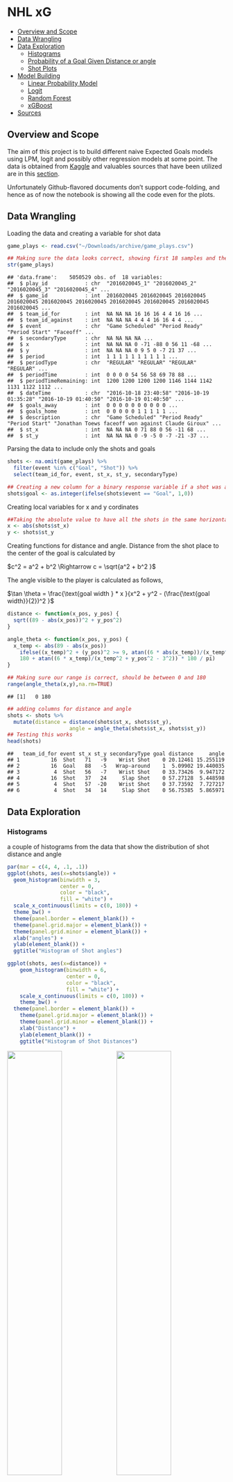 NHL xG
================

- <a href="#overview-and-scope" id="toc-overview-and-scope">Overview and
  Scope</a>
- <a href="#data-wrangling" id="toc-data-wrangling">Data Wrangling</a>
- <a href="#data-exploration" id="toc-data-exploration">Data
  Exploration</a>
  - <a href="#histograms" id="toc-histograms">Histograms</a>
  - <a href="#probability-of-a-goal-given-distance-or-angle"
    id="toc-probability-of-a-goal-given-distance-or-angle">Probability of a
    Goal Given Distance or angle</a>
  - <a href="#shot-plots" id="toc-shot-plots">Shot Plots</a>
- <a href="#model-building" id="toc-model-building">Model Building</a>
  - <a href="#linear-probability-model"
    id="toc-linear-probability-model">Linear Probability Model</a>
  - <a href="#logit" id="toc-logit">Logit</a>
  - <a href="#random-forest" id="toc-random-forest">Random Forest</a>
  - <a href="#xgboost" id="toc-xgboost">xGBoost</a>
- <a href="#sources" id="toc-sources">Sources</a>

## Overview and Scope

The aim of this project is to build different naive Expected Goals
models using LPM, logit and possibly other regression models at some
point. The data is obtained from
[Kaggle](https://www.kaggle.com/datasets/martinellis/nhl-game-data) and
valuables sources that have been utilized are in this
[section](Sources).

Unfortunately Github-flavored documents don’t support code-folding, and
hence as of now the notebook is showing all the code even for the plots.

## Data Wrangling

Loading the data and creating a variable for shot data

``` r
game_plays <- read.csv("~/Downloads/archive/game_plays.csv")

## Making sure the data looks correct, showing first 18 samples and the response variable
str(game_plays)
```

    ## 'data.frame':    5050529 obs. of  18 variables:
    ##  $ play_id            : chr  "2016020045_1" "2016020045_2" "2016020045_3" "2016020045_4" ...
    ##  $ game_id            : int  2016020045 2016020045 2016020045 2016020045 2016020045 2016020045 2016020045 2016020045 2016020045 2016020045 ...
    ##  $ team_id_for        : int  NA NA NA 16 16 16 4 4 16 16 ...
    ##  $ team_id_against    : int  NA NA NA 4 4 4 16 16 4 4 ...
    ##  $ event              : chr  "Game Scheduled" "Period Ready" "Period Start" "Faceoff" ...
    ##  $ secondaryType      : chr  NA NA NA NA ...
    ##  $ x                  : int  NA NA NA 0 -71 -88 0 56 11 -68 ...
    ##  $ y                  : int  NA NA NA 0 9 5 0 -7 21 37 ...
    ##  $ period             : int  1 1 1 1 1 1 1 1 1 1 ...
    ##  $ periodType         : chr  "REGULAR" "REGULAR" "REGULAR" "REGULAR" ...
    ##  $ periodTime         : int  0 0 0 0 54 56 58 69 78 88 ...
    ##  $ periodTimeRemaining: int  1200 1200 1200 1200 1146 1144 1142 1131 1122 1112 ...
    ##  $ dateTime           : chr  "2016-10-18 23:40:58" "2016-10-19 01:35:28" "2016-10-19 01:40:50" "2016-10-19 01:40:50" ...
    ##  $ goals_away         : int  0 0 0 0 0 0 0 0 0 0 ...
    ##  $ goals_home         : int  0 0 0 0 0 1 1 1 1 1 ...
    ##  $ description        : chr  "Game Scheduled" "Period Ready" "Period Start" "Jonathan Toews faceoff won against Claude Giroux" ...
    ##  $ st_x               : int  NA NA NA 0 71 88 0 56 -11 68 ...
    ##  $ st_y               : int  NA NA NA 0 -9 -5 0 -7 -21 -37 ...

Parsing the data to include only the shots and goals

``` r
shots <- na.omit(game_plays) %>%
  filter(event %in% c("Goal", "Shot")) %>%
  select(team_id_for, event, st_x, st_y, secondaryType)

## Creating a new column for a binary response variable if a shot was a goal or not
shots$goal <- as.integer(ifelse(shots$event == "Goal", 1,0))
```

Creating local variables for x and y cordinates

``` r
##Taking the absolute value to have all the shots in the same horizontal axis
x <- abs(shots$st_x)
y <- shots$st_y
```

Creating functions for distance and angle. Distance from the shot place
to the center of the goal is calculated by

$c^2 = a^2 + b^2 \Rightarrow c = \sqrt{a^2 + b^2 }$

The angle visible to the player is calculated as follows,

$\tan \theta = \frac{\text{goal width } * x }{x^2 + y^2 - (\frac{\text{goal width}}{2})^2 }$

``` r
distance <- function(x_pos, y_pos) {
  sqrt((89 - abs(x_pos))^2 + y_pos^2)
}

angle_theta <- function(x_pos, y_pos) {
  x_temp <- abs(89 - abs(x_pos))
    ifelse((x_temp)^2 + (y_pos)^2 >= 9, atan((6 * abs(x_temp))/(x_temp^2 + y_pos^2 - 3^2)) * 180 / pi,
    180 + atan((6 * x_temp)/(x_temp^2 + y_pos^2 - 3^2)) * 180 / pi)
}

## Making sure our range is correct, should be between 0 and 180
range(angle_theta(x,y),na.rm=TRUE)
```

    ## [1]   0 180

``` r
## adding columns for distance and angle
shots <- shots %>%
  mutate(distance = distance(shots$st_x, shots$st_y),
                    angle = angle_theta(shots$st_x, shots$st_y))
## Testing this works
head(shots)
```

    ##   team_id_for event st_x st_y secondaryType goal distance     angle
    ## 1          16  Shot   71   -9    Wrist Shot    0 20.12461 15.255119
    ## 2          16  Goal   88   -5   Wrap-around    1  5.09902 19.440035
    ## 3           4  Shot   56   -7    Wrist Shot    0 33.73426  9.947172
    ## 4          16  Shot   37   24     Slap Shot    0 57.27128  5.448598
    ## 5           4  Shot   57  -20    Wrist Shot    0 37.73592  7.727217
    ## 6           4  Shot   34   14     Slap Shot    0 56.75385  5.865971

## Data Exploration

### Histograms

a couple of histograms from the data that show the distribution of shot
distance and angle

``` r
par(mar = c(4, 4, .1, .1))
ggplot(shots, aes(x=shots$angle)) +
  geom_histogram(binwidth = 3,
                 center = 0,
                 color = "black",
                 fill = "white") +
  scale_x_continuous(limits = c(0, 180)) +
  theme_bw() +
  theme(panel.border = element_blank()) + 
  theme(panel.grid.major = element_blank()) +
  theme(panel.grid.minor = element_blank()) + 
  xlab("angles") + 
  ylab(element_blank()) + 
  ggtitle("Histogram of Shot angles")

ggplot(shots, aes(x=distance)) +
    geom_histogram(binwidth = 6,
                   center = 0,
                   color = "black",
                   fill = "white") +
    scale_x_continuous(limits = c(0, 180)) +
    theme_bw() +
  theme(panel.border = element_blank()) + 
    theme(panel.grid.major = element_blank()) +
    theme(panel.grid.minor = element_blank()) + 
    xlab("Distance") + 
    ylab(element_blank()) + 
    ggtitle("Histogram of Shot Distances")
```

<img src="NHL_xG_files/figure-gfm/Histograms-1.png" width="50%" /><img src="NHL_xG_files/figure-gfm/Histograms-2.png" width="50%" />

### Probability of a Goal Given Distance or angle

``` r
bins_distance <- aggregate(shots,
                   by=list(cut(shots$distance, seq(0,100,10))),
                   mean)

bins_angle <- aggregate(shots,
                  by=list(cut(shots$angle, seq(0,180,10))),
                  mean)

## Changing the first column to numeric values so that ggplot geom_smooth works
bins_distance$Group.1 <- as.numeric(bins_distance$Group.1)
bins_angle$Group.1 <- as.numeric(bins_angle$Group.1)

angles <- as.character(seq(0, 180, 10))
distances <- as.character(seq(0, 90, 10))


ggplot(bins_distance, aes(x= bins_distance$Group.1, y =  bins_distance$goal)) +
                          geom_point() +
                          geom_line() +
                          theme_bw() + 
                          xlab("Distance to goal (Feet)") +
                          ylab("Probability of Goal") + 
                          scale_x_discrete(limits = distances) +
                          ggtitle("Probability of Goal Given the Distance")
                          
ggplot () + aes(x= bins_angle$Group.1, y =  bins_angle$goal) +
  geom_point() +
  geom_smooth(method=lm, se = F) + 
  theme_bw() +
  xlab("angle to Goal") +
  ylab("Probability of Goal") + 
  ggtitle("Probability of Goal Given the angle") +
  scale_x_discrete(limits = angles)
```

<img src="NHL_xG_files/figure-gfm/Bins-1.png" width="50%" /><img src="NHL_xG_files/figure-gfm/Bins-2.png" width="50%" />

In the distance to goal there’s an interesting fact: probability of goal
increases with distance. This is likely due to the fact that usually
shots from very far away are shot due to empty goal: hence it scewing
the data. In angle to goal there’s no notable surprises.

### Shot Plots

``` r
#Shot maps for randomly samples 2500 shots for faster computations and more informative plots 
shots_parsed <- shots %>%
  subset(st_x < 88) %>%
  sample_n(2500)

geom_hockey(league = "NHL", rotation = 90, display_range = "ozone") +
  geom_point(aes(x = shots_parsed$st_y, y = shots_parsed$st_x, col = shots_parsed$goal, alpha = 0.9, size = shots_parsed$goal)) +
  scale_color_binned(low ="red", high = "darkgreen") +
  scale_size_continuous(range = c(1,3))

geom_hockey(league = "NHL", rotation = 90, display_range = "ozone") +
  geom_density2d_filled(aes(x = shots_parsed$st_y, y = shots_parsed$st_x, alpha = 0.5),
                        contour_var = "ndensity",
                        breaks = seq(0.1, 1.0, length.out = 10))
```

<img src="NHL_xG_files/figure-gfm/shotPlots-1.png" width="50%" /><img src="NHL_xG_files/figure-gfm/shotPlots-2.png" width="50%" />

## Model Building

Here we split the data as a cross validation technique, using 70% of the
data as the training data and the rest 30% as the testing data. A new
explanatory variable - secondaryType - is introduced, which includes
information on the shot type. It will be used in the later models.

``` r
unique(shots$secondaryType)
```

    ## [1] "Wrist Shot"  "Wrap-around" "Slap Shot"   "Tip-In"      "Snap Shot"  
    ## [6] "Backhand"    "Deflected"

``` r
## Checking for NA values 
sum(is.na(shots))
```

    ## [1] 28

``` r
parsed_shots <- na.omit(shots) %>%
  select(goal, distance, angle, secondaryType) %>%
  mutate(distance_sq = (distance^2))
  
train_test_split <- initial_split(data = parsed_shots, prop = 0.7)

train_data <- train_test_split %>%
  training()
test_data <- train_test_split %>%
  testing()
```

Because the quantity of NA’s was so small, we can just omit them from
the further analysis.

### Linear Probability Model

``` r
LPM <- lm(goal ~ distance + angle, data = train_data)
summary(LPM)
```

    ## 
    ## Call:
    ## lm(formula = goal ~ distance + angle, data = train_data)
    ## 
    ## Residuals:
    ##      Min       1Q   Median       3Q      Max 
    ## -0.91299 -0.10979 -0.06320 -0.03958  1.01889 
    ## 
    ## Coefficients:
    ##               Estimate Std. Error t value Pr(>|t|)    
    ## (Intercept)  7.283e-02  1.452e-03   50.17   <2e-16 ***
    ## distance    -1.088e-03  2.684e-05  -40.54   <2e-16 ***
    ## angle        4.680e-03  4.879e-05   95.92   <2e-16 ***
    ## ---
    ## Signif. codes:  0 '***' 0.001 '**' 0.01 '*' 0.05 '.' 0.1 ' ' 1
    ## 
    ## Residual standard error: 0.2846 on 650570 degrees of freedom
    ## Multiple R-squared:  0.04981,    Adjusted R-squared:  0.04981 
    ## F-statistic: 1.705e+04 on 2 and 650570 DF,  p-value: < 2.2e-16

In the plot below, the the main downside of LPM model becomes apparent:
results are not bound \[0,1\].

``` r
artificial_shots <- crossing(location_x = seq(30, 88, by = 1), location_y = seq(-37, 37, by = 1))

artificial_shots$distance <- distance(artificial_shots$location_x, artificial_shots$location_y)
artificial_shots$angle <- angle_theta(artificial_shots$location_x, artificial_shots$location_y)
artificial_shots$distance_sq <- artificial_shots$distance^2
artificial_shots$xg <- predict(LPM, artificial_shots, type = "response")

geom_hockey(league = "NHL", rotation = 90, display_range = "ozone") +
  geom_point(aes(x = artificial_shots$location_y, y = artificial_shots$location_x, col = artificial_shots$xg, alpha = 1)) +
  scale_color_gradient2(low = "white", mid="red", midpoint = 0.55, high ="darkred",
                       scales::rescale(c(0.9,0.1))) 

ggplot(data = LPM, mapping=aes(x=angle, y = goal)) +
  geom_point(size = 0.01) + geom_smooth(method = "lm", se = F, size = 0.5) +
  theme_bw()
```

<img src="NHL_xG_files/figure-gfm/Heatmap LPM-1.png" width="50%" /><img src="NHL_xG_files/figure-gfm/Heatmap LPM-2.png" width="50%" />

### Logit

Due to the significant downsides of LPM, logistic regression is
henceforth used.

``` r
logit <- glm(goal ~ distance + angle,
             family = binomial(link = 'logit'),
             data = train_data)
```

In a logit model, the probability of an event is given by

$P = \frac{1}{1 + - exp^{-{(\beta_0 + \beta_1 x_1 \beta_2 x_2 + …)}}}$

``` r
ggplot(logit, aes(x=distance, y =goal)) +
  geom_point() + geom_smooth(method = "glm", method.args = list(family = "quasibinomial"), se = F) +
  theme_bw() +
  xlab("Distance to Goal") +
  ylab("Probability of Goal") + 
  ggtitle("Distance as an explanatory variable") 

ggplot(logit, aes(x=angle, y =goal)) +
  geom_point(size = 0.01) + geom_smooth(method = "glm", method.args = list(family = "quasibinomial"), se = F) +
  theme_bw() +
  xlab("angle to Goal") +
  ylab("Probability of Goal") + 
  ggtitle("angle as an explanatory variable") 
```

<img src="NHL_xG_files/figure-gfm/Logit Plots-1.png" width="50%" /><img src="NHL_xG_files/figure-gfm/Logit Plots-2.png" width="50%" />

From graphs above, it becomes visually clear that angle is a way more
important factor affecting if a shot is a goal or not. To test whether
we could improve explanatory power of distance, we add a quadratic form
of it as an extra variable.

``` r
logit.2 <- glm(goal ~ distance + distance_sq + angle,
               family = binomial(link = 'logit'),
               data = train_data)

logit_coef <- logit$coefficients
logit_distance <- logit_coef["distance"]
logit_intercept <- logit_coef["(Intercept)"]

logit.2_coef <- logit.2$coefficients
logit.2_distance <- logit.2_coef["distance"]
logit.2_distance_sq <- logit.2_coef["distance_sq"]
logit.2_intercept <- logit.2_coef["(Intercept)"]

b <- data.frame(c(seq(0,100,.1)))
a <- (1 / (1 + exp(-logit.2_distance * b - logit.2_distance_sq * b - logit.2_intercept)))
a.2 <- (1 / (1 + exp(-logit_distance * b - logit_intercept)))
c <- cbind(a, a.2, b)

colnames(c) <- c("a", "a.2", "b")
```

``` r
artificial_shots <- crossing(location_x = seq(30, 88, by = 1), location_y = seq(-37, 37, by = 1))

artificial_shots$distance <- distance(artificial_shots$location_x, artificial_shots$location_y)
artificial_shots$angle <- angle_theta(artificial_shots$location_x, artificial_shots$location_y)
artificial_shots$distance_sq <- artificial_shots$distance^2

artificial_shots$xg_logit <- predict(logit.2, artificial_shots, type = "response")
```

``` r
ggplot(c, aes(x=b,y=a)) +
  geom_point(size = 0.1, col = "darkgreen") + 
  geom_point(aes(y=a.2), size = 0.1, col = "darkred") +
  theme_bw() + 
  ggtitle("Comparing Distance Variables with and without quadratic term") +
  xlab("Distance to Goal") +
  ylab("Probability of a Goal")

geom_hockey(league = "NHL", rotation = 90, display_range = "ozone") +
  geom_point(aes(x = artificial_shots$location_y, y = artificial_shots$location_x, col = artificial_shots$xg_logit, alpha = 0.1)) +
  scale_color_gradient(low = "white", high ="red",
                       scales::rescale(c(0.1,0.9))) 
```

<img src="NHL_xG_files/figure-gfm/LogitPlots1-1.png" width="50%" /><img src="NHL_xG_files/figure-gfm/LogitPlots1-2.png" width="50%" />

As we can see from the graph above, including the quadratic term makes a
difference but not a suitable one. Namely, it decreases the probability
when close the goal and increases it when further away, increasing the
‘empty-net bias’. Hence, we keep using the original logit model as the
baseline.

Next, we add the previously mentioned shot type into the regression and
compare the perfomance between that and the baseline model.

``` r
logit.3 <- glm(goal ~ distance + angle + secondaryType,
             family = binomial(link = 'logit'),
             data = train_data)

#Creating vectors of predictors for the new model with secondaryType and for the last one without it 
logit_pred <- predict(logit, test_data, type = "response")
logit.3_pred <- predict(logit.3, test_data, type = "response")

#Comparing Logit models with AUC values
roc.test(roc(test_data$goal, logit.3_pred), roc(test_data$goal, logit_pred))
```

    ## 
    ##  DeLong's test for two correlated ROC curves
    ## 
    ## data:  roc(test_data$goal, logit.3_pred) and roc(test_data$goal, logit_pred)
    ## Z = 21.105, p-value < 2.2e-16
    ## alternative hypothesis: true difference in AUC is not equal to 0
    ## 95 percent confidence interval:
    ##  0.008810688 0.010614644
    ## sample estimates:
    ## AUC of roc1 AUC of roc2 
    ##   0.7186406   0.7089280

``` r
# Comparing models with AIC values 
print(paste("AIC without shot type:", logit$aic))
```

    ## [1] "AIC without shot type: 376620.331773441"

``` r
print(paste("AIC with shot type:", logit.3$aic))
```

    ## [1] "AIC with shot type: 373992.665487717"

``` r
par(pty = "s")

logit.3_roc <- roc(test_data$goal, logit.3_pred, plot = TRUE, print.auc = TRUE, col = "darkred",
  legacy.axes = TRUE, percent = TRUE, xlab = "False Positive Percentage",
  ylab = "True Positive Percentage") 
```

![](NHL_xG_files/figure-gfm/adding%20secondaryType-1.png)<!-- -->

``` r
#Observing the optimal threshold level and the corresponding specificity and sensitivity levels
logit.3_threshold <- coords(logit.3_roc, "best", "threshold")
logit.3_threshold
```

    ##    threshold specificity sensitivity
    ## 1 0.08503884    61.70512    73.04465

Here is one of the puzzles when using a logit model: which threshold to
use when categorizing a shot. Using the coords function, we find the
threshold which maximizes both accuracy and specifity, but not the model
accuracy. After trying different thresholds, we could get the model
accuracy above 90%, but with the cost that specifity drops down to under
30%. Therefore, for the purposes of this project we continue with the
value given by the coords function.

``` r
#Creating Confusion Matrix
logit.3_conf <- table(logit.3_pred>=logit.3_threshold$threshold, test_data$goal)
logit.3_conf
```

    ##        
    ##              0      1
    ##   FALSE 156014   7003
    ##   TRUE   96824  18977

``` r
#Model accuracy
sum(diag(logit.3_conf))/sum(logit.3_conf)*100
```

    ## [1] 62.76173

``` r
## Calculating Pseudo R^2
ll.null <- logit.3$null.deviance/-2
ll.proposed <- logit.3$deviance/-2

(ll.null - ll.proposed) / ll.null
```

    ## [1] 0.07838084

``` r
## Calculating the p-value for the pseudo R squared
1 - pchisq(2*(ll.proposed - ll.null), df = (length(logit.3$coefficients) -1))
```

    ## [1] 0

The pseudo r-squared is very low and the p-value is zero, making the
statistic robust.

``` r
pred_logit.3 <- data.frame(prob.of.goal = logit.3$fitted.values,
                           goal = train_data$goal)

pred_logit.3 <- pred_logit.3[
  order(pred_logit.3$prob.of.goal, decreasing = FALSE),]

pred_logit.3$rank <- 1:nrow(pred_logit.3)

ggplot(data = pred_logit.3, aes(x = rank, y = prob.of.goal)) +
  geom_point(aes(color = goal), alpha = 1, shape = 4, stroke = 2) + 
  scale_color_binned(low = "red", high = "navyblue") +
  theme_bw() +
  labs(x = "Index",
       y = "Probability of a Goal",
       title = "Overview of the Logit Model")
```

![](NHL_xG_files/figure-gfm/logit%20overview%20plot-1.png)<!-- -->

Comparing this analysis to the other similar ones, people usually stop
at this point because for such simple binary classification, logit if
usually enough. There’s no sense in applying more advanced models if we
can get by with this. Moreover, tuning hyper parameters (L1, L2,
elastic-net) similarly have empirically made very little difference to
the results with so little explanatory variables.

However, I will start tuning the parameters for the logit model and
introduce other machine learning classification models for own
educational purposes. Further analysis will be done with the package
‘mikropml’ (which is built on top of ‘caret’) when adjusting the L2
Ridge regularization parameter, as elastic net and L1 in this case would
be useless due of the importance of all variables. Pre-processing steps
to be made to prepare data for the packages mentioned:

- Creating own column for each shot type and removing the original
  column
- Modifying outcome column to not have spaces in the end result

Data will not be centered (at least at this point) to save
interpretability. Missing values are not an issue, as we omitted all 28
of them in the beginning.

This dataset is very small compared to the full sample (\~900k shots)
due to the heavy computation made by caret and mikropml. This will
possibly be solved in the future by using parallelized processing.

``` r
library(caret)
library(mikropml)

parsed_shots.logit <- parsed_shots %>%
  select(goal, distance, angle, secondaryType) %>%
  sample_n(size = 2500)

dummy_shots <- dummyVars("~.", data = parsed_shots.logit)
parsed_shots.logit <- data.frame(predict(dummy_shots, newdata = parsed_shots.logit))

parsed_shots.logit$goal <- ifelse(test=parsed_shots.logit$goal == "1", yes = "goal", no = "notagoal")
parsed_shots.logit$goal <- as.factor(parsed_shots.logit$goal)
str(parsed_shots.logit)
```

    ## 'data.frame':    2500 obs. of  10 variables:
    ##  $ goal                    : Factor w/ 2 levels "goal","notagoal": 2 2 1 2 2 1 2 2 2 2 ...
    ##  $ distance                : num  38.6 10.8 44.7 20.6 10 ...
    ##  $ angle                   : num  8.29 26.57 6.87 16.09 33.11 ...
    ##  $ secondaryTypeBackhand   : num  0 1 0 0 0 0 0 0 0 0 ...
    ##  $ secondaryTypeDeflected  : num  0 0 0 0 0 0 0 0 0 0 ...
    ##  $ secondaryTypeSlap.Shot  : num  0 0 0 0 0 0 1 0 0 0 ...
    ##  $ secondaryTypeSnap.Shot  : num  0 0 1 0 0 1 0 0 0 0 ...
    ##  $ secondaryTypeTip.In     : num  0 0 0 0 1 0 0 0 0 0 ...
    ##  $ secondaryTypeWrap.around: num  0 0 0 0 0 0 0 0 0 0 ...
    ##  $ secondaryTypeWrist.Shot : num  1 0 0 1 0 0 0 1 1 1 ...

``` r
get_srn_results <- run_ml(parsed_shots.logit,
                          method ="glmnet",
                          outcome_colname = "goal",
                          training_frac = 0.8,
                          kfold = 3,
                          seed = 1999)

get_srn_results$trained_model
```

    ## glmnet 
    ## 
    ## 2001 samples
    ##    9 predictor
    ##    2 classes: 'goal', 'notagoal' 
    ## 
    ## No pre-processing
    ## Resampling: Cross-Validated (3 fold, repeated 100 times) 
    ## Summary of sample sizes: 1333, 1335, 1334, 1335, 1334, 1333, ... 
    ## Resampling results across tuning parameters:
    ## 
    ##   lambda  logLoss    AUC        prAUC      Accuracy   Kappa          F1        
    ##   1e-04   0.2773047  0.7233463  0.5856538  0.9094654   2.282663e-02  0.04607646
    ##   1e-03   0.2773047  0.7233463  0.5856538  0.9094654   2.282663e-02  0.04607646
    ##   1e-02   0.2773620  0.7232032  0.5857039  0.9095804   2.093704e-02  0.04431809
    ##   1e-01   0.2827281  0.7166782  0.5821340  0.9095306  -2.959824e-05         NaN
    ##   1e+00   0.2977691  0.7061329  0.5757637  0.9095456   0.000000e+00         NaN
    ##   1e+01   0.3028915  0.7037235  0.5743715  0.9095456   0.000000e+00         NaN
    ##   Sensitivity  Specificity  Pos_Pred_Value  Neg_Pred_Value  Precision
    ##   0.01458834   0.9984615    0.5389043       0.9106239       0.5389043
    ##   0.01458834   0.9984615    0.5389043       0.9106239       0.5389043
    ##   0.01320674   0.9987253    0.5657573       0.9105312       0.5657573
    ##   0.00000000   0.9999835    0.0000000       0.9095442       0.0000000
    ##   0.00000000   1.0000000          NaN       0.9095456             NaN
    ##   0.00000000   1.0000000          NaN       0.9095456             NaN
    ##   Recall      Detection_Rate  Balanced_Accuracy
    ##   0.01458834  0.001319282     0.5065249        
    ##   0.01458834  0.001319282     0.5065249        
    ##   0.01320674  0.001194329     0.5059660        
    ##   0.00000000  0.000000000     0.4999918        
    ##   0.00000000  0.000000000     0.5000000        
    ##   0.00000000  0.000000000     0.5000000        
    ## 
    ## Tuning parameter 'alpha' was held constant at a value of 0
    ## AUC was used to select the optimal model using the largest value.
    ## The final values used for the model were alpha = 0 and lambda = 0.001.

As suspected, lambda value is very small and hence regularization makes
very little difference.

### Random Forest

As random forest calculation is computationally heavy and parallel
computation is not yet introduced, we will make the dataset even smaller
and pivot back to secondaryType explanatory factor (insted of having
multiple columns for each shot type)

``` r
## Making the train_data smaller due to memory issues 



parsed_shots.rf <- parsed_shots %>%
  select(goal, distance, angle, secondaryType) %>%
  sample_n(size = 1000)

## Changing labels from 0 and 1 to "Goal" and "Not Goal" 
parsed_shots.rf$goal <- ifelse(test=parsed_shots.rf$goal == "1", yes = "Goal", no = "Not Goal")

## Changing the class of some columns for the commands to work
parsed_shots.rf$goal <- as.factor(parsed_shots.rf$goal)
parsed_shots.rf$secondaryType <- as.factor(parsed_shots.rf$secondaryType)

## Checking all classes are either numerical or factor
str(train_data)
```

    ## 'data.frame':    650573 obs. of  5 variables:
    ##  $ goal         : int  0 0 0 0 0 0 0 0 1 0 ...
    ##  $ distance     : num  17.7 10.4 48.1 13 61.7 ...
    ##  $ angle        : num  14.39 30.96 6.99 10.62 5.33 ...
    ##  $ secondaryType: chr  "Wrist Shot" "Wrist Shot" "Wrist Shot" "Backhand" ...
    ##  $ distance_sq  : num  313 109 2309 169 3805 ...
    ##  - attr(*, "na.action")= 'omit' Named int [1:28] 12765 65754 69394 96807 158857 160780 179790 196741 221925 263543 ...
    ##   ..- attr(*, "names")= chr [1:28] "12765" "65754" "69394" "96807" ...

``` r
## Making the model.
rf_model <- randomForest(goal ~ ., data = parsed_shots.rf, proximity = TRUE, ntree = 1000)

## This is to see how many trees are necessary for accurate predictions. It calculates the error rates after making of each tree. 
oob.error.data <- data.frame(
  trees=rep(1:nrow(rf_model$err.rate), times = 3),
  type=rep(c("OOB", "Goal", "Not Goal"), each=nrow(rf_model$err.rate)),
  error=c(rf_model$err.rate[,"OOB"],
          rf_model$err.rate[,"Goal"],
          rf_model$err.rate[,"Not Goal"]))

ggplot(data=oob.error.data, aes(x=trees, y=error)) +
  geom_line(aes(color=type)) +
  theme_bw() +
  ggtitle("OOB Error Rate")


## Calculating Out-of-the-bag error rates for different mtrys, which means how many variables are randomly sampled as candidates at each split. 
oob.values <- vector(length = 10)
for(i in 1:10){
  temp.rf_model <- randomForest(goal ~., data = parsed_shots.rf, mtry = i,
                                ntree = 100)
  oob.values[i] <- temp.rf_model$err.rate[nrow(temp.rf_model$err.rate), 1]
}

## Looking for the mtry that gives smallest OOB error
oob.values
```

    ##  [1] 0.097 0.118 0.123 0.122 0.118 0.117 0.118 0.128 0.121 0.124

``` r
## Building a MDS plot 
distance.matrix <- dist(1 - rf_model$proximity)
mds.stuff <- cmdscale(distance.matrix, eig=TRUE, x.ret = TRUE)
mds.var.per <- round(mds.stuff$eig/sum(mds.stuff$eig)*100, 1)
mds.values <- mds.stuff$points
mds.data <- data.frame(Sample=rownames(mds.values),
                       X=mds.values[,1],
                       Y = mds.values[,2],
                       Status = parsed_shots.rf$goal)

ggplot(data=mds.data, aes(x=X, y=Y, label = Sample)) +
  theme_bw() +
  geom_text(aes(color=Status)) +
  xlab(paste("MDS1 - ", mds.var.per[1], "%", sep = "")) +
  ylab(paste("MDS2 - ", mds.var.per[2], "%", sep = "")) +
  ggtitle("MDS plot using (1 - Random Forest Proximities)") +
  theme_bw()
```

<img src="NHL_xG_files/figure-gfm/RandomForest-1.png" width="50%" /><img src="NHL_xG_files/figure-gfm/RandomForest-2.png" width="50%" />

``` r
varImpPlot(rf_model)

rf_model.pred <- predict(rf_model, parsed_shots.rf, select = -goal,
                         type = "class")


rf_model.pred.results <- table(rf_model.pred, parsed_shots.rf$goal)
head(rf_model.pred.results)
```

    ##              
    ## rf_model.pred Goal Not Goal
    ##      Goal       21        1
    ##      Not Goal   73      905

``` r
rf_model.pred.results
```

    ##              
    ## rf_model.pred Goal Not Goal
    ##      Goal       21        1
    ##      Not Goal   73      905

``` r
print(rf_model.accuracy <- sum(diag(rf_model.pred.results)) / sum(rf_model.pred.results))                                
```

    ## [1] 0.926

<img src="NHL_xG_files/figure-gfm/unnamed-chunk-2-1.png" width="50%" />

### xGBoost

## Sources

Valuable sources have been:

- <https://github.com/Dato-Futbol/xg-model/blob/master/04code_evaluate_use_models.R>
- <https://www.thesignificantgame.com/portfolio/expected-goals-model-with-tidymodels/>
- <https://www.datofutbol.cl/xg-model/>
- <https://medium.com/datos-y-ciencia/una-mirada-al-soccer-analytics-usando-r-parte-iii-3bdff9cd3752>
- <https://rstudio-pubs-static.s3.amazonaws.com/311470_f6e88d4842da46e9941cc6547405a051.html>
- <https://soccermatics.readthedocs.io/en/latest/gallery/lesson2/plot_xGModelFit.html>
- <https://github.com/iandragulet/xG_Model_Workflow/blob/main/xG_model_part1.ipynb>

